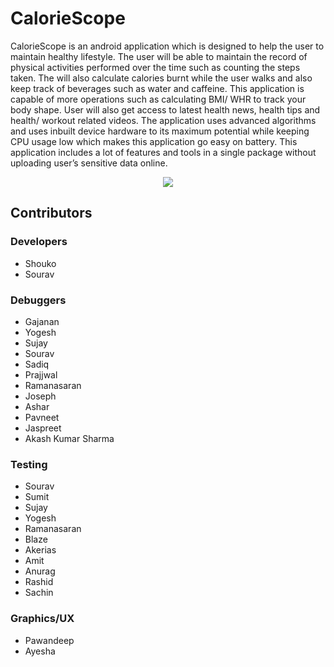 # CalorieScope
CalorieScope  is  an  android  application  which  is  designed  to  help  the  user  to  maintain  healthy lifestyle.  The  user  will  be  able  to  maintain  the  record  of  physical activities performed over the time such as counting the steps taken. The will also calculate calories burnt  while  the  user  walks  and  also  keep  track  of  beverages  such  as  water  and  caffeine. This application is capable of more operations such as calculating BMI/ WHR to track your body shape.  User  will  also  get  access  to  latest  health  news,  health  tips  and health/ workout  related  videos.  The  application  uses  advanced  algorithms  and  uses  inbuilt  device hardware to its maximum potential while keeping CPU usage low which makes this application go easy on battery. This application includes a lot of features and tools in a single package without uploading user’s sensitive data online.

<p align="center">
  <img src="https://raw.githubusercontent.com/shouko-git/CalorieScope/master/Screenshots/Homescreen.png">
</p>

## Contributors

### Developers
* Shouko
* Sourav
### Debuggers
* Gajanan
* Yogesh
* Sujay
* Sourav
* Sadiq
* Prajjwal
* Ramanasaran
* Joseph
* Ashar
* Pavneet
* Jaspreet
* Akash Kumar Sharma
### Testing
* Sourav
* Sumit
* Sujay
* Yogesh
* Ramanasaran
* Blaze
* Akerias
* Amit
* Anurag
* Rashid
* Sachin
### Graphics/UX
* Pawandeep
* Ayesha
